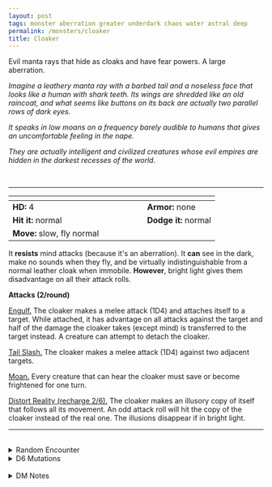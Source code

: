 ```yaml
---
layout: post
tags: monster aberration greater underdark chaos water astral deep
permalink: /monsters/cloaker
title: Cloaker
---
```


Evil manta rays that hide as cloaks and have fear powers. A large aberration.

_Imagine a leathery manta ray with a barbed tail and a noseless face that looks like a human with shark teeth. Its wings are shredded like an old raincoat, and what seems like buttons on its back are actually two parallel rows of dark eyes._

_It speaks in low moans on a frequency barely audible to humans that gives an uncomfortable feeling in the nape._

_They are actually intelligent and civilized creatures whose evil empires are hidden in the darkest recesses of the world._

<br>

---

|  <span style="display: inline-block; width:250px"></span>  |  |
| -------- | --------|
| **HD:** 4 | **Armor:** none  |
| **Hit it:** normal    | **Dodge it:** normal  |
| **Move:** slow, fly normal     |   | 

It **resists** mind attacks (because it's an aberration).
It **can** see in the dark, make no sounds when they fly, and be virtually indistinguishable from a normal leather cloak when immobile.
**However**, bright light gives them disadvantage on all their attack rolls.

**Attacks (2/round)**

<ins>Engulf.</ins> The cloaker makes a melee attack (1D4) and attaches itself to a target. While attached, it has advantage on all attacks against the target and half of the damage the cloaker takes (except mind) is transferred to the target instead. A creature can attempt to detach the cloaker.

<ins>Tail Slash.</ins> The cloaker makes a melee attack (1D4) against two adjacent targets.

<ins>Moan.</ins> Every creature that can hear the cloaker must save or become frightened for one turn.

<ins>Distort Reality (recharge 2/6).</ins> The cloaker makes an illusory copy of itself that follows all its movement. An odd attack roll will hit the copy of the cloaker instead of the real one. The illusions disappear if in bright light.
<br>

---

<br>

<details markdown="1">
<summary>Random Encounter</summary>
1. **Monster:** 1D4 cloakers & 1 cloaker mind overlord (*cultist*).
1. **Lair:** Strange shapeless structure hanging from the ceiling. <br>    &nbsp; OR <br>    **Omen:** Low frequency moans send shivers down your spine.
1. **Spoor:** Trap! A fleshy stalactite sends fear waves when it detects movement.
1. **Tracks:** Deep moans echoing.
1. **Trace:** [rumor] You have to wear a soundproof helmet in these tunnels.
1. **Trace:** A big leathery cloak.
</details>

<details markdown="1">
<summary>D6 Mutations</summary>

Your studies of the aberration has changed you in horrible, gruesome ways: Your skin grows loose and leathery and ...

1. ... your weight doubles when wet.
1. ... you can glide instead of falling.
1. ... you are indistinguishable from a leather cloak when not moving.
1. ... your voice is barely audible but carries far.
1. ... you can attach yourself to another body.
1. ... roll again. You know the spell word Whisper and gain one spell dice.
</details>

<br>

<details markdown="1">
<summary>DM Notes</summary>
There was always a certain dissonance for me about a monster whose gimmick is looking like a cloak being [so strong](http://adnd.geoshitties.installgentoo.com/mm/cloaker.html)! The fact that there are supposed to be whole civilizations of evil cloak monsters is hilarious and amazing to me. To reflect that, use the NPC class templates on some cloaker (that's why I have not converted the cloaker lord).
</details>
